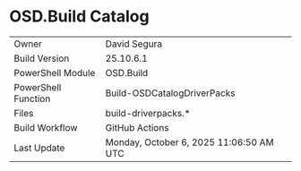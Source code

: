 ﻿# OSD.Build Catalog

| | |
|-|-|
| Owner | David Segura |
| Build Version | 25.10.6.1 |
| PowerShell Module | OSD.Build |
| PowerShell Function | Build-OSDCatalogDriverPacks |
| Files | build-driverpacks.* |
| Build Workflow | GitHub Actions |
| Last Update | Monday, October 6, 2025 11:06:50 AM UTC |
